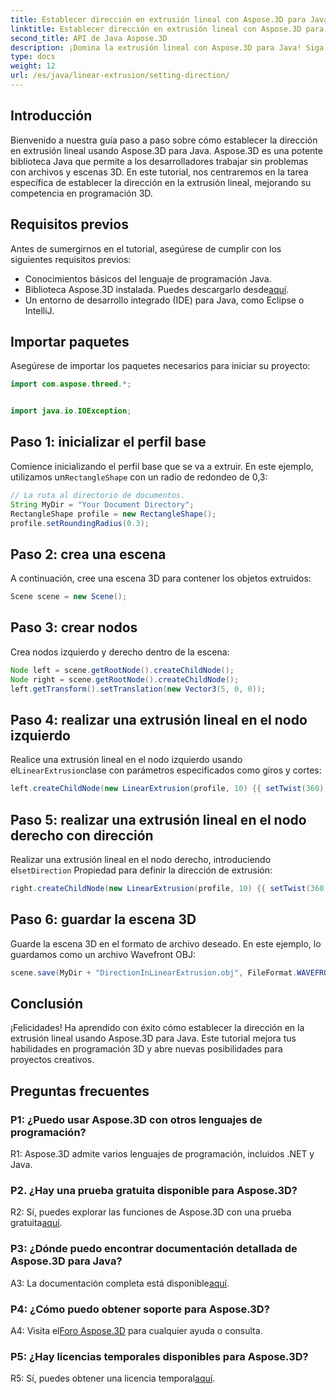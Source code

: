 ```yaml
---
title: Establecer dirección en extrusión lineal con Aspose.3D para Java
linktitle: Establecer dirección en extrusión lineal con Aspose.3D para Java
second_title: API de Java Aspose.3D
description: ¡Domina la extrusión lineal con Aspose.3D para Java! Siga nuestra guía para una programación 3D perfecta. Descárguelo ahora para vivir una experiencia cautivadora.
type: docs
weight: 12
url: /es/java/linear-extrusion/setting-direction/
---
```

## Introducción

Bienvenido a nuestra guía paso a paso sobre cómo establecer la dirección en extrusión lineal usando Aspose.3D para Java. Aspose.3D es una potente biblioteca Java que permite a los desarrolladores trabajar sin problemas con archivos y escenas 3D. En este tutorial, nos centraremos en la tarea específica de establecer la dirección en la extrusión lineal, mejorando su competencia en programación 3D.

## Requisitos previos

Antes de sumergirnos en el tutorial, asegúrese de cumplir con los siguientes requisitos previos:

- Conocimientos básicos del lenguaje de programación Java.
-  Biblioteca Aspose.3D instalada. Puedes descargarlo desde[aquí](https://releases.aspose.com/3d/java/).
- Un entorno de desarrollo integrado (IDE) para Java, como Eclipse o IntelliJ.

## Importar paquetes

Asegúrese de importar los paquetes necesarios para iniciar su proyecto:

```java
import com.aspose.threed.*;


import java.io.IOException;
```

## Paso 1: inicializar el perfil base

 Comience inicializando el perfil base que se va a extruir. En este ejemplo, utilizamos un`RectangleShape` con un radio de redondeo de 0,3:

```java
// La ruta al directorio de documentos.
String MyDir = "Your Document Directory";
RectangleShape profile = new RectangleShape();
profile.setRoundingRadius(0.3);
```

## Paso 2: crea una escena

A continuación, cree una escena 3D para contener los objetos extruidos:

```java
Scene scene = new Scene();
```

## Paso 3: crear nodos

Crea nodos izquierdo y derecho dentro de la escena:

```java
Node left = scene.getRootNode().createChildNode();
Node right = scene.getRootNode().createChildNode();
left.getTransform().setTranslation(new Vector3(5, 0, 0));
```

## Paso 4: realizar una extrusión lineal en el nodo izquierdo

 Realice una extrusión lineal en el nodo izquierdo usando el`LinearExtrusion`clase con parámetros especificados como giros y cortes:

```java
left.createChildNode(new LinearExtrusion(profile, 10) {{ setTwist(360); setSlices(100); }});
```

## Paso 5: realizar una extrusión lineal en el nodo derecho con dirección

 Realizar una extrusión lineal en el nodo derecho, introduciendo el`setDirection` Propiedad para definir la dirección de extrusión:

```java
right.createChildNode(new LinearExtrusion(profile, 10) {{ setTwist(360); setSlices(100); setDirection(new Vector3(0.3, 0.2, 1));}});
```

## Paso 6: guardar la escena 3D

Guarde la escena 3D en el formato de archivo deseado. En este ejemplo, lo guardamos como un archivo Wavefront OBJ:

```java
scene.save(MyDir + "DirectionInLinearExtrusion.obj", FileFormat.WAVEFRONTOBJ);
```

## Conclusión

¡Felicidades! Ha aprendido con éxito cómo establecer la dirección en la extrusión lineal usando Aspose.3D para Java. Este tutorial mejora tus habilidades en programación 3D y abre nuevas posibilidades para proyectos creativos.

## Preguntas frecuentes

### P1: ¿Puedo usar Aspose.3D con otros lenguajes de programación?

R1: Aspose.3D admite varios lenguajes de programación, incluidos .NET y Java.

### P2. ¿Hay una prueba gratuita disponible para Aspose.3D?

 R2: Sí, puedes explorar las funciones de Aspose.3D con una prueba gratuita[aquí](https://releases.aspose.com/).

### P3: ¿Dónde puedo encontrar documentación detallada de Aspose.3D para Java?

 A3: La documentación completa está disponible[aquí](https://reference.aspose.com/3d/java/).

### P4: ¿Cómo puedo obtener soporte para Aspose.3D?

 A4: Visita el[Foro Aspose.3D](https://forum.aspose.com/c/3d/18) para cualquier ayuda o consulta.

### P5: ¿Hay licencias temporales disponibles para Aspose.3D?

 R5: Sí, puedes obtener una licencia temporal[aquí](https://purchase.aspose.com/temporary-license/).